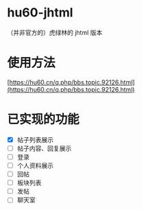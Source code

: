 # hu60-jhtml

（并非官方的）虎绿林的 jhtml 版本

# 使用方法

[https://hu60.cn/q.php/bbs.topic.92126.html](https://hu60.cn/q.php/bbs.topic.92126.html)

# 已实现的功能

- [x] 帖子列表展示
- [ ] 帖子内容、回复展示
- [ ] 登录
- [ ] 个人资料展示
- [ ] 回帖
- [ ] 板块列表
- [ ] 发帖
- [ ] 聊天室
